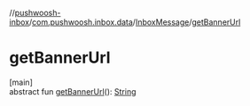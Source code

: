 //[pushwoosh-inbox](../../../index.md)/[com.pushwoosh.inbox.data](../index.md)/[InboxMessage](index.md)/[getBannerUrl](get-banner-url.md)

# getBannerUrl

[main]\
abstract fun [getBannerUrl](get-banner-url.md)(): [String](https://developer.android.com/reference/kotlin/java/lang/String.html)
